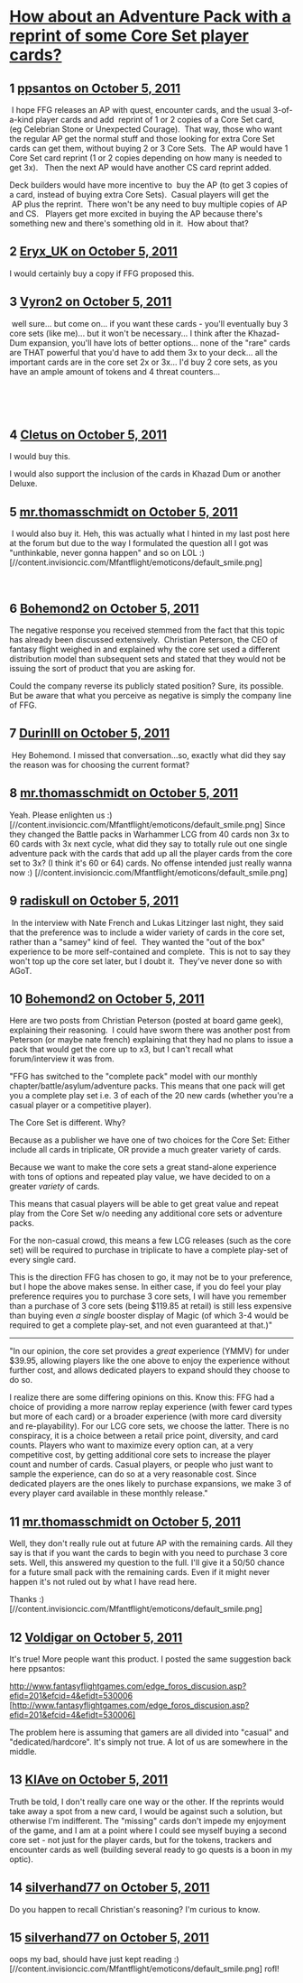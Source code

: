 # [How about an Adventure Pack with a reprint of some Core Set player cards?](https://community.fantasyflightgames.com/topic/54222-how-about-an-adventure-pack-with-a-reprint-of-some-core-set-player-cards/)

## 1 [ppsantos on October 5, 2011](https://community.fantasyflightgames.com/topic/54222-how-about-an-adventure-pack-with-a-reprint-of-some-core-set-player-cards/?do=findComment&comment=537218)

 I hope FFG releases an AP with quest, encounter cards, and the usual 3-of-a-kind player cards and add  reprint of 1 or 2 copies of a Core Set card, (eg Celebrian Stone or Unexpected Courage).  That way, those who want the regular AP get the normal stuff and those looking for extra Core Set cards can get them, without buying 2 or 3 Core Sets.  The AP would have 1 Core Set card reprint (1 or 2 copies depending on how many is needed to get 3x).   Then the next AP would have another CS card reprint added. 

Deck builders would have more incentive to  buy the AP (to get 3 copies of a card, instead of buying extra Core Sets).  Casual players will get the  AP plus the reprint.  There won't be any need to buy multiple copies of AP and CS.   Players get more excited in buying the AP because there's something new and there's something old in it.  How about that?

## 2 [Eryx_UK on October 5, 2011](https://community.fantasyflightgames.com/topic/54222-how-about-an-adventure-pack-with-a-reprint-of-some-core-set-player-cards/?do=findComment&comment=537238)

I would certainly buy a copy if FFG proposed this. 

## 3 [Vyron2 on October 5, 2011](https://community.fantasyflightgames.com/topic/54222-how-about-an-adventure-pack-with-a-reprint-of-some-core-set-player-cards/?do=findComment&comment=537243)

 well sure... but come on... if you want these cards - you'll eventually buy 3 core sets (like me)... but it won't be necessary... I think after the Khazad-Dum expansion, you'll have lots of better options... none of the "rare" cards are THAT powerful that you'd have to add them 3x to your deck... all the important cards are in the core set 2x or 3x... I'd buy 2 core sets, as you have an ample amount of tokens and 4 threat counters...

 

 

## 4 [Cletus on October 5, 2011](https://community.fantasyflightgames.com/topic/54222-how-about-an-adventure-pack-with-a-reprint-of-some-core-set-player-cards/?do=findComment&comment=537265)

I would buy this.

I would also support the inclusion of the cards in Khazad Dum or another Deluxe.

## 5 [mr.thomasschmidt on October 5, 2011](https://community.fantasyflightgames.com/topic/54222-how-about-an-adventure-pack-with-a-reprint-of-some-core-set-player-cards/?do=findComment&comment=537271)

 I would also buy it. Heh, this was actually what I hinted in my last post here at the forum but due to the way I formulated the question all I got was "unthinkable, never gonna happen" and so on LOL :) [//content.invisioncic.com/Mfantflight/emoticons/default_smile.png]

 

## 6 [Bohemond2 on October 5, 2011](https://community.fantasyflightgames.com/topic/54222-how-about-an-adventure-pack-with-a-reprint-of-some-core-set-player-cards/?do=findComment&comment=537288)

The negative response you received stemmed from the fact that this topic has already been discussed extensively.  Christian Peterson, the CEO of fantasy flight weighed in and explained why the core set used a different distribution model than subsequent sets and stated that they would not be issuing the sort of product that you are asking for. 

Could the company reverse its publicly stated position? Sure, its possible. But be aware that what you perceive as negative is simply the company line of FFG.

## 7 [DurinIII on October 5, 2011](https://community.fantasyflightgames.com/topic/54222-how-about-an-adventure-pack-with-a-reprint-of-some-core-set-player-cards/?do=findComment&comment=537312)

 Hey Bohemond. I missed that conversation...so, exactly what did they say the reason was for choosing the current format?

## 8 [mr.thomasschmidt on October 5, 2011](https://community.fantasyflightgames.com/topic/54222-how-about-an-adventure-pack-with-a-reprint-of-some-core-set-player-cards/?do=findComment&comment=537326)

Yeah. Please enlighten us :) [//content.invisioncic.com/Mfantflight/emoticons/default_smile.png] Since they changed the Battle packs in Warhammer LCG from 40 cards non 3x to 60 cards with 3x next cycle, what did they say to totally rule out one single adventure pack with the cards that add up all the player cards from the core set to 3x? (I think it's 60 or 64) cards. No offense intended just really wanna now :) [//content.invisioncic.com/Mfantflight/emoticons/default_smile.png]

## 9 [radiskull on October 5, 2011](https://community.fantasyflightgames.com/topic/54222-how-about-an-adventure-pack-with-a-reprint-of-some-core-set-player-cards/?do=findComment&comment=537370)

 In the interview with Nate French and Lukas Litzinger last night, they said that the preference was to include a wider variety of cards in the core set, rather than a "samey" kind of feel.  They wanted the "out of the box" experience to be more self-contained and complete.  This is not to say they won't top up the core set later, but I doubt it.  They've never done so with AGoT.

## 10 [Bohemond2 on October 5, 2011](https://community.fantasyflightgames.com/topic/54222-how-about-an-adventure-pack-with-a-reprint-of-some-core-set-player-cards/?do=findComment&comment=537385)


Here are two posts from Christian Peterson (posted at board game geek), explaining their reasoning.  I could have sworn there was another post from Peterson (or maybe nate french) explaining that they had no plans to issue a pack that would get the core up to x3, but I can't recall what forum/interview it was from.

"FFG has switched to the "complete pack" model with our monthly chapter/battle/asylum/adventure packs. This means that one pack will get you a complete play set i.e. 3 of each of the 20 new cards (whether you're a casual player or a competitive player).

The Core Set is different. Why?

Because as a publisher we have one of two choices for the Core Set: Either include all cards in triplicate, OR provide a much greater variety of cards.

Because we want to make the core sets a great stand-alone experience with tons of options and repeated play value, we have decided to on a greater *variety* of cards.

This means that casual players will be able to get great value and repeat play from the Core Set w/o needing any additional core sets or adventure packs.

For the non-casual crowd, this means a few LCG releases (such as the core set) will be required to purchase in triplicate to have a complete play-set of every single card.

This is the direction FFG has chosen to go, it may not be to your preference, but I hope the above makes sense. In either case, if you do feel your play preference requires you to purchase 3 core sets, I will have you remember than a purchase of 3 core sets (being $119.85 at retail) is still less expensive than buying even *a single* booster display of Magic (of which 3-4 would be required to get a complete play-set, and not even guaranteed at that.)"

-----------------------------------------------------------------------------------------------------------------------

"In our opinion, the core set provides a *great* experience (YMMV) for under $39.95, allowing players like the one above to enjoy the experience without further cost, and allows dedicated players to expand should they choose to do so.

I realize there are some differing opinions on this. Know this: FFG had a choice of providing a more narrow replay experience (with fewer card types but more of each card) or a broader experience (with more card diversity and re-playability). For our LCG core sets, we choose the latter. There is no conspiracy, it is a choice between a retail price point, diversity, and card counts. Players who want to maximize every option can, at a very competitive cost, by getting additional core sets to increase the player count and number of cards. Casual players, or people who just want to sample the experience, can do so at a very reasonable cost. Since dedicated players are the ones likely to purchase expansions, we make 3 of every player card available in these monthly release."
 

## 11 [mr.thomasschmidt on October 5, 2011](https://community.fantasyflightgames.com/topic/54222-how-about-an-adventure-pack-with-a-reprint-of-some-core-set-player-cards/?do=findComment&comment=537393)

Well, they don't really rule out at future AP with the remaining cards. All they say is that if you want the cards to begin with you need to purchase 3 core sets. Well, this answered my question to the full. I'll give it a 50/50 chance for a future small pack with the remaining cards. Even if it might never happen it's not ruled out by what I have read here.

Thanks :) [//content.invisioncic.com/Mfantflight/emoticons/default_smile.png]

## 12 [Voldigar on October 5, 2011](https://community.fantasyflightgames.com/topic/54222-how-about-an-adventure-pack-with-a-reprint-of-some-core-set-player-cards/?do=findComment&comment=537459)

It's true! More people want this product. I posted the same suggestion back here ppsantos:

http://www.fantasyflightgames.com/edge_foros_discusion.asp?efid=201&efcid=4&efidt=530006 [http://www.fantasyflightgames.com/edge_foros_discusion.asp?efid=201&efcid=4&efidt=530006]

The problem here is assuming that gamers are all divided into "casual" and "dedicated/hardcore". It's simply not true. A lot of us are somewhere in the middle.

## 13 [KlAve on October 5, 2011](https://community.fantasyflightgames.com/topic/54222-how-about-an-adventure-pack-with-a-reprint-of-some-core-set-player-cards/?do=findComment&comment=537463)

Truth be told, I don't really care one way or the other. If the reprints would take away a spot from a new card, I would be against such a solution, but otherwise I'm indifferent. The "missing" cards don't impede my enjoyment of the game, and I am at a point where I could see myself buying a second core set - not just for the player cards, but for the tokens, trackers and encounter cards as well (building several ready to go quests is a boon in my optic).

## 14 [silverhand77 on October 5, 2011](https://community.fantasyflightgames.com/topic/54222-how-about-an-adventure-pack-with-a-reprint-of-some-core-set-player-cards/?do=findComment&comment=537658)

Do you happen to recall Christian's reasoning? I'm curious to know.

## 15 [silverhand77 on October 5, 2011](https://community.fantasyflightgames.com/topic/54222-how-about-an-adventure-pack-with-a-reprint-of-some-core-set-player-cards/?do=findComment&comment=537659)

oops my bad, should have just kept reading :) [//content.invisioncic.com/Mfantflight/emoticons/default_smile.png] rofl!


